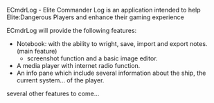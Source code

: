 ﻿ECmdrLog - Elite Commander Log is an application intended to help Elite:Dangerous Players and enhance their gaming experience

ECmdrLog will provide the following features:
* Notebook: with the ability to wright, save, import and export notes. (main feature)
	* screenshot function and a basic image editor.
* A media player with internet radio function.
* An info pane which include several information about the ship, the current system... of the player.

several other features to come...  



	 
